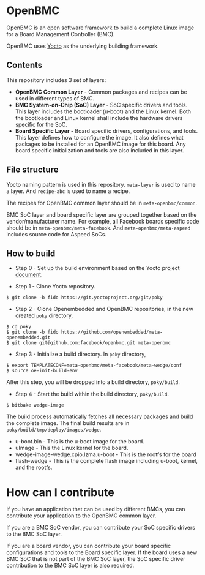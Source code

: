 # OpenBMC

OpenBMC is an open software framework to build a complete Linux image for a Board Management Controller (BMC).

OpenBMC uses [Yocto](https://www.yoctoproject.org) as the underlying building framework.

## Contents

This repository includes 3 set of layers:

* **OpenBMC Common Layer** - Common packages and recipes can be used in different types of BMC.
* **BMC System-on-Chip (SoC) Layer** - SoC specific drivers and tools. This layer includes the bootloader (u-boot) and the Linux kernel. Both the bootloader and Linux kernel shall include the hardware drivers specific for the SoC.
* **Board Specific Layer** - Board specific drivers, configurations, and tools. This layer defines how to configure the image. It also defines what packages to be installed for an OpenBMC image for this board. Any board specific initialization and tools are also included in this layer.

## File structure

Yocto naming pattern is used in this repository. `meta-layer` is used to name a layer. And `recipe-abc` is used to name a recipe.

The recipes for OpenBMC common layer should be in `meta-openbmc/common`.

BMC SoC layer and board specific layer are grouped together based on the vendor/manufacturer name. For example, all Facebook boards specific code should be in `meta-openbmc/meta-facebook`. And `meta-openbmc/meta-aspeed` includes source code for Aspeed SoCs.

## How to build

* Step 0 - Set up the build environment based on the Yocto project [document](http://www.yoctoproject.org/docs/1.6.1/yocto-project-qs/yocto-project-qs.html).

* Step 1 - Clone Yocto repository.
```
$ git clone -b fido https://git.yoctoproject.org/git/poky
```

* Step 2 - Clone Openembedded and OpenBMC repositories, in the new created `poky` directory,
```
$ cd poky
$ git clone -b fido https://github.com/openembedded/meta-openembedded.git
$ git clone git@github.com:facebook/openbmc.git meta-openbmc
```

* Step 3 - Initialize a build directory. In `poky` directory,

```
$ export TEMPLATECONF=meta-openbmc/meta-facebook/meta-wedge/conf
$ source oe-init-build-env
```

After this step, you will be dropped into a build directory, `poky/build`.

* Step 4 - Start the build within the build directory, `poky/build`.

```
$ bitbake wedge-image
```

The build process automatically fetches all necessary packages and build the complete image. The final build results are in `poky/build/tmp/deploy/images/wedge`.

* u-boot.bin - This is the u-boot image for the board.
* uImage - This the Linux kernel for the board.
* wedge-image-wedge.cpio.lzma.u-boot - This is the rootfs for the board
* flash-wedge - This is the complete flash image including u-boot, kernel, and the rootfs.

# How can I contribute

If you have an application that can be used by different BMCs, you can contribute your application to the OpenBMC common layer.

If you are a BMC SoC vendor, you can contribute your SoC specific drivers to the BMC SoC layer.

If you are a board vendor, you can contribute your board specific configurations and tools to the Board specific layer. If the board uses a new BMC SoC that is not part of the BMC SoC layer, the SoC specific driver contribution to the BMC SoC layer is also required.
